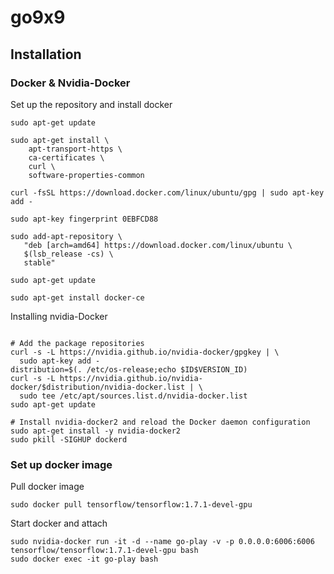 # go9x9

## Installation

### Docker & Nvidia-Docker

Set up the repository and install docker
```
sudo apt-get update

sudo apt-get install \
    apt-transport-https \
    ca-certificates \
    curl \
    software-properties-common

curl -fsSL https://download.docker.com/linux/ubuntu/gpg | sudo apt-key add -

sudo apt-key fingerprint 0EBFCD88

sudo add-apt-repository \
   "deb [arch=amd64] https://download.docker.com/linux/ubuntu \
   $(lsb_release -cs) \
   stable"
   
sudo apt-get update

sudo apt-get install docker-ce
```

Installing nvidia-Docker
```

# Add the package repositories
curl -s -L https://nvidia.github.io/nvidia-docker/gpgkey | \
  sudo apt-key add -
distribution=$(. /etc/os-release;echo $ID$VERSION_ID)
curl -s -L https://nvidia.github.io/nvidia-docker/$distribution/nvidia-docker.list | \
  sudo tee /etc/apt/sources.list.d/nvidia-docker.list
sudo apt-get update

# Install nvidia-docker2 and reload the Docker daemon configuration
sudo apt-get install -y nvidia-docker2
sudo pkill -SIGHUP dockerd
```

### Set up docker image
Pull docker image
```
sudo docker pull tensorflow/tensorflow:1.7.1-devel-gpu
```

Start docker and attach

```
sudo nvidia-docker run -it -d --name go-play -v -p 0.0.0.0:6006:6006 tensorflow/tensorflow:1.7.1-devel-gpu bash
sudo docker exec -it go-play bash
```

